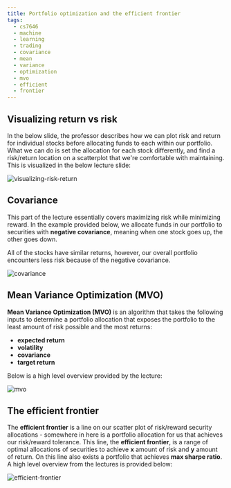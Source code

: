 ```yaml
---
title: Portfolio optimization and the efficient frontier
tags:
  - cs7646
  - machine
  - learning
  - trading
  - covariance
  - mean
  - variance
  - optimization
  - mvo
  - efficient
  - frontier
---
```


## Visualizing return vs risk

In the below slide, the professor describes how we can plot risk and return for
individual stocks before allocating funds to each within our portfolio. What we
can do is set the allocation for each stock differently, and find a risk/return
location on a scatterplot that we're comfortable with maintaining. This is
visualized in the below lecture slide:

![visualizing-risk-return](visualizing-risk-return.png)

## Covariance

This part of the lecture essentially covers maximizing risk while minimizing
reward. In the example provided below, we allocate funds in our portfolio to
securities with **negative covariance**, meaning when one stock goes up, the
other goes down.

All of the stocks have similar returns, however, our overall portfolio
encounters less risk because of the negative covariance.

![covariance](covariance.png)

## Mean Variance Optimization (MVO)

**Mean Variance Optimization (MVO)** is an algorithm that takes the following
inputs to determine a portfolio allocation that exposes the portfolio to the
least amount of risk possible and the most returns:

- **expected return**
- **volatility**
- **covariance**
- **target return**

Below is a high level overview provided by the lecture:

![mvo](mvo.png)

## The efficient frontier

The **efficient frontier** is a line on our scatter plot of risk/reward security
allocations - somewhere in here is a portfolio allocation for us that achieves
our risk/reward tolerance. This line, the **efficient frontier**, is a range of
optimal allocations of securities to achieve **x** amount of risk and **y**
amount of return. On this line also exists a portfolio that achieves **max
sharpe ratio**. A high level overview from the lectures is provided below:

![efficient-frontier](efficient-frontier.png)

